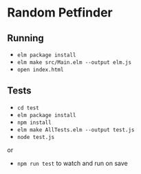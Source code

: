 # Random Petfinder

## Running

- `elm package install`
- `elm make src/Main.elm --output elm.js`
- `open index.html`

## Tests

- `cd test`
- `elm package install`
- `npm install`
- `elm make AllTests.elm --output test.js`
- `node test.js`

or

- `npm run test` to watch and run on save
